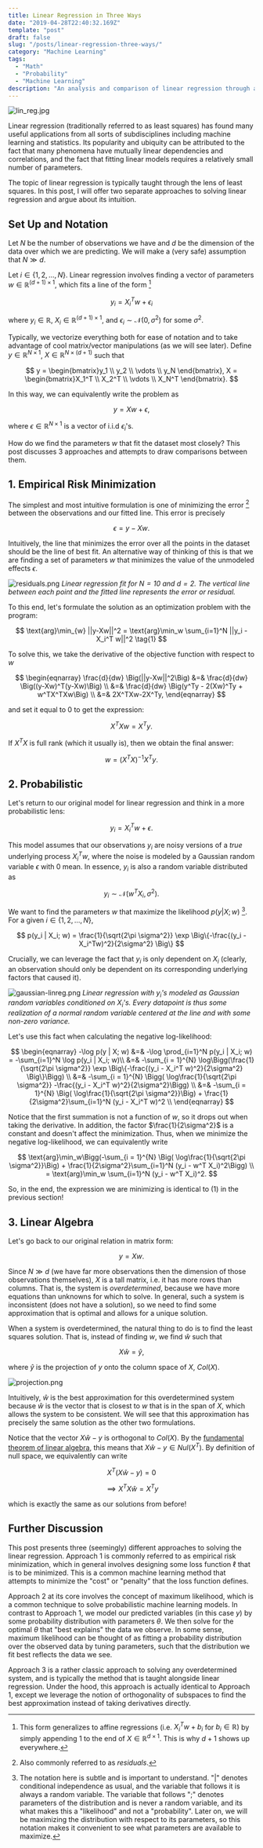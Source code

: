 ```yaml
---
title: Linear Regression in Three Ways
date: "2019-04-28T22:40:32.169Z"
template: "post"
draft: false
slug: "/posts/linear-regression-three-ways/"
category: "Machine Learning"
tags:
  - "Math"
  - "Probability"
  - "Machine Learning"
description: "An analysis and comparison of linear regression through a risk minimization, probabilistic, and a least-squares lens."
---
```


![lin_reg.jpg](/media/lin_reg.jpg)

Linear regression (traditionally referred to as least squares) has found many useful applications from all sorts of subdisciplines including machine learning and statistics. Its popularity and ubiquity can be attributed to the fact that many phenomena have mutually linear dependencies and correlations, and the fact that fitting linear models requires a relatively small number of parameters. 

The topic of linear regression is typically taught through the lens of least squares. In this post, I will offer two separate approaches to solving linear regression and argue about its intuition.

## Set Up and Notation
Let $N$ be the number of observations we have and $d$ be the dimension of the data over which we are predicting. We will make a (very safe) assumption that $N \gg d$. 

Let $i \in \{1, 2, ..., N\}$. Linear regression involves finding a vector of parameters $w \in \mathbb{R}^{(d+1) \times 1}$, which fits a line of the form [^1]

$$
y_i = X_i^T w + \epsilon_i
$$ 

where $y_i \in \mathbb{R}$, $X_i \in \mathbb{R}^{(d+1)\times 1}$, and $\epsilon_i \sim \mathcal{N}(0, \sigma^2)$ for some $\sigma^2$.

Typically, we vectorize everything both for ease of notation and to take advantage of cool matrix/vector manipulations (as we will see later). Define $y \in \mathbb{R}^{N \times 1}$, $X \in \mathbb{R}^{N \times (d+1)}$ such that

$$
y = \begin{bmatrix}y_1 \\ y_2 \\ \vdots \\ y_N \end{bmatrix}, X = \begin{bmatrix}X_1^T \\ X_2^T \\ \vdots \\ X_N^T \end{bmatrix}.
$$ 

In this way, we can equivalently write the problem as

$$
y = Xw + \epsilon,
$$

where $\epsilon \in \mathbb{R}^{N \times 1}$ is a vector of i.i.d $\epsilon_i$'s.

How do we find the parameters $w$ that fit the dataset most closely? This post discusses 3 approaches and attempts to draw comparisons between them.

## 1. Empirical Risk Minimization
The simplest and most intuitive formulation is one of minimizing the error [^2] between the observations and our fitted line. This error is precisely

$$
\epsilon = y - Xw.
$$ 

Intuitively, the line that minimizes the error over all the points in the dataset should be the line of best fit. An alternative way of thinking of this is that we are finding a set of parameters $w$ that minimizes the value of the unmodeled effects $\epsilon$.

![residuals.png](/media/residuals.png)
*Linear regression fit for $N=10$ and $d=2$. The vertical line between each point and the fitted line represents the error or residual.*

To this end, let's formulate the solution as an optimization problem with the program:

$$
\text{arg}\min_{w} ||y-Xw||^2 
= \text{arg}\min_w \sum_{i=1}^N ||y_i - X_i^T w||^2 \tag{1}
$$

To solve this, we take the derivative of the objective function with respect to $w$

$$
\begin{eqnarray}
\frac{d}{dw} \Big(||y-Xw||^2\Big) &=& \frac{d}{dw} \Big((y-Xw)^T(y-Xw)\Big) \\
&=& \frac{d}{dw} \Big(y^Ty - 2(Xw)^Ty + w^TX^TXw\Big) \\
&=& 2X^TXw-2X^Ty,
\end{eqnarray}
$$

and set it equal to $0$ to get the expression: 

$$
X^TXw = X^Ty.
$$

If $X^TX$ is full rank (which it usually is), then we obtain the final answer:

$$
w = (X^TX)^{-1}X^Ty.
$$

## 2. Probabilistic
Let's return to our original model for linear regression and think in a more probabilistic lens:

$$
y_i = X_i^Tw + \epsilon.
$$

This model assumes that our observations $y_i$ are noisy versions of a *true* underlying process $X_i^T w$, where the noise is modeled by a Gaussian random variable $\epsilon$ with $0$ mean. In essence, $y_i$ is also a random variable distributed as

$$
y_i \sim \mathcal{N}(w^T X_i, \sigma^2).
$$

We want to find the parameters $w$ that maximize the likelihood $p(y | X;w)$ [^3]. For a given $i \in \{1, 2, ..., N\}$, 

$$
p(y_i | X_i; w) = \frac{1}{\sqrt{2\pi \sigma^2}} \exp \Big\{-\frac{(y_i - X_i^Tw)^2}{2\sigma^2} \Big\}
$$

Crucially, we can leverage the fact that $y_i$ is only dependent on $X_i$ (clearly, an observation should only be dependent on its corresponding underlying factors that caused it).

![gaussian-linreg.png](/media/gaussian-linreg.png)
*Linear regression with $y_i$'s modeled as Gaussian random variables conditioned on $X_i$'s. Every datapoint is thus some realization of a normal random variable centered at the line and with some non-zero variance.*

Let's use this fact when calculating the negative log-likelihood:

$$
\begin{eqnarray}
-\log p(y | X; w) &=& -\log \prod_{i=1}^N p(y_i | X_i; w) = -\sum_{i=1}^N \log p(y_i | X_i; w)\\
 &=& -\sum_{i = 1}^{N} \log\Bigg(\frac{1}{\sqrt{2\pi \sigma^2}} \exp \Big\{-\frac{(y_i - X_i^T w)^2}{2\sigma^2} \Big\}\Bigg) \\
 &=& -\sum_{i = 1}^{N} \Bigg( \log\frac{1}{\sqrt{2\pi \sigma^2}} -\frac{(y_i - X_i^T w)^2}{2\sigma^2}\Bigg) \\
 &=&  -\sum_{i = 1}^{N} \Big( \log\frac{1}{\sqrt{2\pi \sigma^2}}\Big) + \frac{1}{2\sigma^2}\sum_{i=1}^N (y_i - X_i^T w)^2 \\
\end{eqnarray}
$$

Notice that the first summation is not a function of $w$, so it drops out when taking the derivative. In addition, the factor $\frac{1}{2\sigma^2}$ is a constant and doesn't affect the minimization. Thus, when we minimize the negative log-likelihood, we can equivalently write

$$
\text{arg}\min_w\Bigg(-\sum_{i = 1}^{N} \Big( \log\frac{1}{\sqrt{2\pi \sigma^2}}\Big) + \frac{1}{2\sigma^2}\sum_{i=1}^N (y_i - w^T X_i)^2\Bigg) \\
= \text{arg}\min_w \sum_{i=1}^N (y_i - w^T X_i)^2.
$$

So, in the end, the expression we are minimizing is identical to $(1)$ in the previous section!

## 3. Linear Algebra
Let's go back to our original relation in matrix form:

$$y = Xw.$$ 

Since $N \gg d$ (we have far more observations then the dimension of those observations themselves), $X$ is a tall matrix, i.e. it has more rows than columns. That is, the system is *overdetermined*, because we have more equations than unknowns for which to solve. In general, such a system is inconsistent (does not have a solution), so we need to find some approximation that is optimal and allows for a unique solution.

When a system is overdetermined, the natural thing to do is to find the least squares solution. That is, instead of finding $w$, we find $\hat{w}$ such that

$$
X\hat{w} = \hat{y},
$$ 

where $\hat{y}$ is the projection of $y$ onto the column space of $X$, $Col(X)$.

![projection.png](/media/projection.png)

Intuitively, $\hat{w}$ is the best approximation for this overdetermined system because $\hat{w}$ is the vector that is closest to $w$ that is in the span of $X$, which allows the system to be consistent. We will see that this approximation has precisely the same solution as the other two formulations. 

Notice that the vector $X\hat{w} - y$ is orthogonal to $Col(X)$. By the [fundamental theorem of linear algebra](https://en.wikipedia.org/wiki/Fundamental_theorem_of_linear_algebra), this means that $X\hat{w} - y \in Nul(X^T)$. By definition of null space, we equivalently can write

$$
X^T(X\hat{w} - y) = 0 
$$

$$
\implies X^TX\hat{w} = X^Ty
$$

which is exactly the same as our solutions from before!

## Further Discussion
This post presents three (seemingly) different approaches to solving the linear regression. Approach 1 is commonly referred to as empirical risk minimization, which in general involves designing some loss function $\ell$ that is to be minimized. This is a common machine learning method that attempts to minimize the "cost" or "penalty" that the loss function defines. 

Approach 2 at its core involves the concept of maximum likelihood, which is a common technique to solve probabilistic machine learning models. In contrast to Approach 1, we model our predicted variables (in this case $y$) by some probability distribution with parameters $\theta$. We then solve for the optimal $\theta$ that "best explains" the data we observe. In some sense, maximum likelihood can be thought of as fitting a probability distribution over the observed data by tuning parameters, such that the distribution we fit best reflects the data we see. 

Approach 3 is a rather classic approach to solving any overdetermined system, and is typically the method that is taught alongside linear regression. Under the hood, this approach is actually identical to Approach 1, except we leverage the notion of orthogonality of subspaces to find the best approximation instead of taking derivatives directly.

[^1]: This form generalizes to affine regressions (i.e. $X_i^Tw + b_i$ for $b_i \in \mathbb{R})$ by simply appending $1$ to the end of $X \in \mathbb{R}^{d \times 1}$. This is why $d+1$ shows up everywhere.

[^2]: Also commonly referred to as *residuals*.

[^3]: The notation here is subtle and is important to understand. "\|" denotes conditional independence as usual, and the variable that follows it is always a random variable. The variable that follows "$;$" denotes parameters of the distribution and is never a random variable, and its what makes this a "likelihood" and not a "probability". Later on, we will be maximizing the distribution with respect to its parameters, so this notation makes it convenient to see what parameters are available to maximize.
